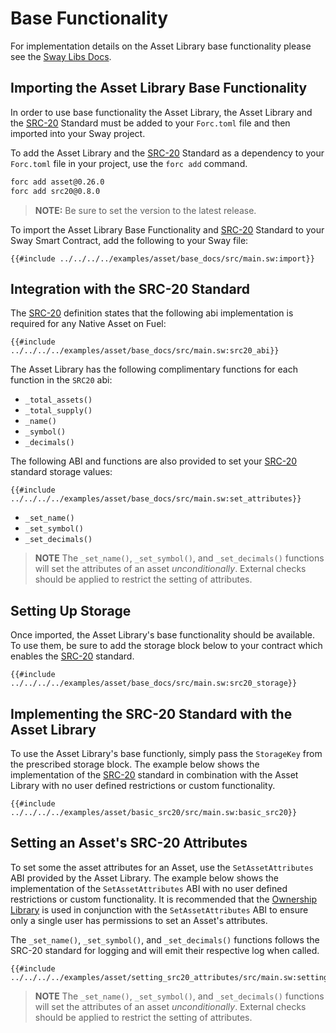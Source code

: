 # Base Functionality

For implementation details on the Asset Library base functionality please see the [Sway Libs Docs](https://fuellabs.github.io/sway-libs/master/sway_libs/asset/base/index.html).

## Importing the Asset Library Base Functionality

In order to use base functionality the Asset Library, the Asset Library and the [SRC-20](https://docs.fuel.network/docs/sway-standards/src-20-native-asset/) Standard must be added to your `Forc.toml` file and then imported into your Sway project.

To add the Asset Library and the [SRC-20](https://docs.fuel.network/docs/sway-standards/src-20-native-asset/) Standard as a dependency to your `Forc.toml` file in your project, use the `forc add` command.

```bash
forc add asset@0.26.0
forc add src20@0.8.0
```

> **NOTE:** Be sure to set the version to the latest release.

To import the Asset Library Base Functionality and [SRC-20](https://docs.fuel.network/docs/sway-standards/src-20-native-asset/) Standard to your Sway Smart Contract, add the following to your Sway file:

```sway
{{#include ../../../../examples/asset/base_docs/src/main.sw:import}}
```

## Integration with the SRC-20 Standard

The [SRC-20](https://docs.fuel.network/docs/sway-standards/src-20-native-asset/) definition states that the following abi implementation is required for any Native Asset on Fuel:

```sway
{{#include ../../../../examples/asset/base_docs/src/main.sw:src20_abi}}
```

The Asset Library has the following complimentary functions for each function in the `SRC20` abi:

- `_total_assets()`
- `_total_supply()`
- `_name()`
- `_symbol()`
- `_decimals()`

The following ABI and functions are also provided to set your [SRC-20](https://docs.fuel.network/docs/sway-standards/src-20-native-asset/) standard storage values:

```sway
{{#include ../../../../examples/asset/base_docs/src/main.sw:set_attributes}}
```

- `_set_name()`
- `_set_symbol()`
- `_set_decimals()`

> **NOTE** The `_set_name()`, `_set_symbol()`, and `_set_decimals()` functions will set the attributes of an asset *unconditionally*. External checks should be applied to restrict the setting of attributes.

## Setting Up Storage

Once imported, the Asset Library's base functionality should be available. To use them, be sure to add the storage block below to your contract which enables the [SRC-20](https://docs.fuel.network/docs/sway-standards/src-20-native-asset/) standard.

```sway
{{#include ../../../../examples/asset/base_docs/src/main.sw:src20_storage}}
```

## Implementing the SRC-20 Standard with the Asset Library

To use the Asset Library's base functionly, simply pass the `StorageKey` from the prescribed storage block. The example below shows the implementation of the [SRC-20](https://docs.fuel.network/docs/sway-standards/src-20-native-asset/) standard in combination with the Asset Library with no user defined restrictions or custom functionality.

```sway
{{#include ../../../../examples/asset/basic_src20/src/main.sw:basic_src20}}
```

## Setting an Asset's SRC-20 Attributes

To set some the asset attributes for an Asset, use the `SetAssetAttributes` ABI provided by the Asset Library. The example below shows the implementation of the `SetAssetAttributes` ABI with no user defined restrictions or custom functionality. It is recommended that the [Ownership Library](../ownership/index.md) is used in conjunction with the `SetAssetAttributes` ABI to ensure only a single user has permissions to set an Asset's attributes.

The `_set_name()`, `_set_symbol()`, and `_set_decimals()` functions follows the SRC-20 standard for logging and will emit their respective log when called.

```sway
{{#include ../../../../examples/asset/setting_src20_attributes/src/main.sw:setting_src20_attributes}}
```

> **NOTE** The `_set_name()`, `_set_symbol()`, and `_set_decimals()` functions will set the attributes of an asset *unconditionally*. External checks should be applied to restrict the setting of attributes.
